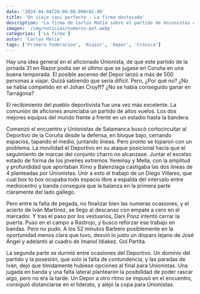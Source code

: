 ```yaml
---
date: '2024-04-04T20:00:00.000+01:00'
title: 'Un viaje casi perfecto - La firma destacada'
description: 'La firma de Carlos Matía sobre el partido de Unionistas contra RC Deportivo. Primera federación grupo 1, jornada 31'
imagen: '/img/noticias/numeros-pol.webp'
categorias: ['La firma']
autor: 'Carlos Matía'
tags: ['Primera federacion', 'Riazor', 'Depor', 'Crónica']
---
```


Hay una idea general en el aficionado Unionista, de que este partido de la jornada 31 en Riazor podía ser el último que se jugase en Coruña en una buena temporada. El posible ascenso del Depor lanzó a más de 500 personas a viajar. Quizá sabiendo que sería difícil. Pero, ¿Por qué no? ¿No se había competido en el Johan Cruyff? ¿No se había conseguido ganar en Tarragona?

El recibimiento del pueblo deportivista fue una vez más excelente. La comunión de aficiones anunciaba un partido de altos vuelos. Los dos mejores equipos del mundo frente a frente en un estadio hasta la bandera.

Comenzó el encuentro y Unionistas de Salamanca buscó cortocircuitar al Deportivo de la Coruña desde la defensa, en bloque bajo, cerrando espacios, tapando el medio, juntando líneas. Pero pronto se toparon con un problema. La movilidad el Deportivo en su ataque posicional hacía que el seguimiento de marcas del conjunto charro no alcanzase. Juntar el excelso estado de forma de los jóvenes extremos Yeremay y Mella, con la amplitud y profundidad que aportaban Ximo y Balenziaga castigaba las dos líneas de 4 planteadas por Unionistas. Unir a esto el trabajo de un Diego Villares, que cual box to box ocupaba todo espacio libre a espalda del intervalo entre mediocentro y banda conseguía que la balanza en la primera parte claramente del lado gallego.

Pero entre la falta de pegada, no finalizar bien las numeras ocasiones, y el acierto de Iván Martínez, se llego al descanso con empate a cero en el marcador. Y tras el paso por los vestuarios, Dani Ponz intentó cerrar la puerta. Puso en el campo a Rastrojo, y busco reforzar ese trabajo en bandas. Pero no pudo. A los 52 minutos Barbero posiblemente en la oportunidad menos clara que tuvo, desvió lo justo un disparo lejano de José Ángel y adelantó al cuadro de Imanol Idiakez. Gol Partita.

La segunda parte se durmió entre ocasiones del Deportivo. Un dominio del partido y la posesión, que solo la falta de contundencia, y las paradas de Iván, dejó que tímidamente hubiese opciones al final para Unionistas. Una jugada en banda y una falta lateral plantearon la posibilidad de poder rascar algo, pero no era la tarde. Un Depor a otro ritmo se impusó en el encuentro, consiguió distanciarse en el liderato, y alejó la copa para Unionistas.
